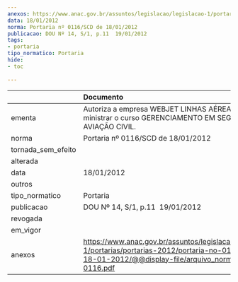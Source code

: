 ```yaml
---
anexos: https://www.anac.gov.br/assuntos/legislacao/legislacao-1/portarias/portarias-2012/portaria-no-0116-scd-de-18-01-2012/@@display-file/arquivo_norma/PA2012-0116.pdf
data: 18/01/2012
norma: Portaria nº 0116/SCD de 18/01/2012
publicacao: DOU Nº 14, S/1, p.11  19/01/2012
tags:
- portaria
tipo_normatico: Portaria
hide: 
- toc 
 
---
```


|                    | Documento                                                                                                                                                         |
|:-------------------|:------------------------------------------------------------------------------------------------------------------------------------------------------------------|
| ementa             | Autoriza a empresa WEBJET LINHAS AÉREAS S/A a ministrar o curso GERENCIAMENTO EM SEGURANÇA DA AVIAÇÃO CIVIL.                                                      |
| norma              | Portaria nº 0116/SCD de 18/01/2012                                                                                                                                |
| tornada_sem_efeito |                                                                                                                                                                   |
| alterada           |                                                                                                                                                                   |
| data               | 18/01/2012                                                                                                                                                        |
| outros             |                                                                                                                                                                   |
| tipo_normatico     | Portaria                                                                                                                                                          |
| publicacao         | DOU Nº 14, S/1, p.11  19/01/2012                                                                                                                                  |
| revogada           |                                                                                                                                                                   |
| em_vigor           |                                                                                                                                                                   |
| anexos             | https://www.anac.gov.br/assuntos/legislacao/legislacao-1/portarias/portarias-2012/portaria-no-0116-scd-de-18-01-2012/@@display-file/arquivo_norma/PA2012-0116.pdf |